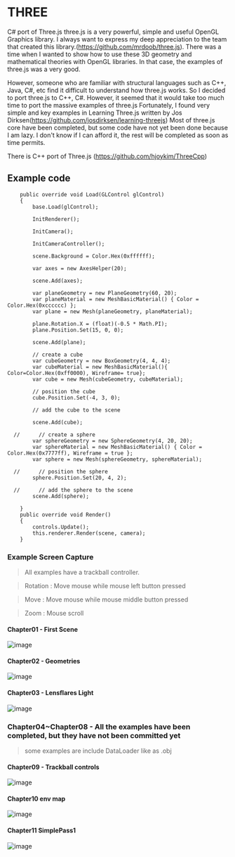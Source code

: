 # THREE
C# port of Three.js
three.js is a very powerful, simple and useful OpenGL Graphics library. I always want to express my deep appreciation to the team that created this library.(https://github.com/mrdoob/three.js). There was a time when I wanted to show how to use these 3D geometry and mathematical theories with OpenGL libraries. In that case, the examples of three.js was a very good.

However, someone who are familiar with structural languages such as C++, Java, C#, etc find it difficult to understand how three.js works. So I decided to port three.js to C++, C#. However, it seemed that it would take too much time to port the massive examples of three.js Fortunately, I found very simple and key examples in Learning Three.js written by Jos Dirksen(https://github.com/josdirksen/learning-threejs) Most of three.js core have been completed, but some code have not yet been done because I am lazy. I don't know if I can afford it, the rest will be completed as soon as time permits. 


There is C++ port of Three.js   (https://github.com/hjoykim/ThreeCpp)

## Example code
        public override void Load(GLControl glControl)
        {
            base.Load(glControl);

            InitRenderer();

            InitCamera();

            InitCameraController();

            scene.Background = Color.Hex(0xffffff);

            var axes = new AxesHelper(20);

            scene.Add(axes);

            var planeGeometry = new PlaneGeometry(60, 20);
            var planeMaterial = new MeshBasicMaterial() { Color = Color.Hex(0xcccccc) };
            var plane = new Mesh(planeGeometry, planeMaterial);

            plane.Rotation.X = (float)(-0.5 * Math.PI);
            plane.Position.Set(15, 0, 0);

            scene.Add(plane);

            // create a cube
            var cubeGeometry = new BoxGeometry(4, 4, 4);
            var cubeMaterial = new MeshBasicMaterial(){ Color=Color.Hex(0xff0000), Wireframe= true};
            var cube = new Mesh(cubeGeometry, cubeMaterial);

            // position the cube
            cube.Position.Set(-4, 3, 0);

            // add the cube to the scene
        
		    scene.Add(cube);

      //      // create a sphere
            var sphereGeometry = new SphereGeometry(4, 20, 20);
            var sphereMaterial = new MeshBasicMaterial() { Color = Color.Hex(0x7777ff), Wireframe = true };
            var sphere = new Mesh(sphereGeometry, sphereMaterial);

      //      // position the sphere
            sphere.Position.Set(20, 4, 2);

      //      // add the sphere to the scene
            scene.Add(sphere);

        }
        public override void Render()
        {
            controls.Update();
            this.renderer.Render(scene, camera);
        }


### Example Screen Capture  
> All examples have a trackball controller.
 
> Rotation : Move mouse while mouse left button pressed
 
> Move : Move mouse while mouse middle button pressed
 
> Zoom : Mouse scroll
#### Chapter01 - First Scene
![image](https://user-images.githubusercontent.com/3807476/166918925-71e710fb-7d0d-4d96-9f75-5ea515eb8b71.png)
#### Chapter02 - Geometries
![image](https://user-images.githubusercontent.com/3807476/166918735-a847529e-46fc-41e3-b886-2701df6a046b.png)
#### Chapter03 - Lensflares Light
![image](https://user-images.githubusercontent.com/3807476/166921275-620f734a-46f1-4f8d-b23d-e3576fb251f2.png)
### Chapter04~Chapter08 - All the examples have been completed, but they have not been committed yet
> some examples are include DataLoader like as .obj
#### Chapter09 - Trackball controls
![image](https://user-images.githubusercontent.com/3807476/166919252-6cb474c5-a971-474c-bf7c-a8b565bc4cd4.png)
#### Chapter10 env map
![image](https://user-images.githubusercontent.com/3807476/166919731-03ea7a08-e275-452a-8d7f-054c0d3c8570.png)
#### Chapter11 SimplePass1
![image](https://user-images.githubusercontent.com/3807476/166920027-efa0ece8-1cfc-4f8a-a553-85a743c2d682.png)


